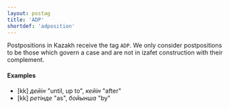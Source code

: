 ```yaml
---
layout: postag
title: 'ADP'
shortdef: 'adposition'
---
```


Postpositions in Kazakh receive the tag `ADP`. We only consider
postpositions to be those which govern a case and are not in 
izafet construction with their complement.

#### Examples

* [kk] _дейін_ "until, up to", _кейін_ "after"
* [kk] _ретінде_ "as", _бойынша_ "by"

<!-- Interlanguage links updated St lis 3 20:58:07 CET 2021 -->
